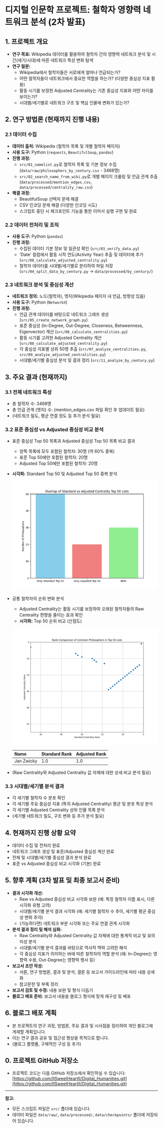 # 디지털 인문학 프로젝트: 철학자 영향력 네트워크 분석 (2차 발표)

## 1. 프로젝트 개요

- **연구 목표:** Wikipedia 데이터를 활용하여 철학자 간의 영향력 네트워크 분석 및 시간(세기/시대)에 따른 네트워크 특성 변화 탐색
- **연구 질문:**
  - Wikipedia에서 철학자들은 서로에게 얼마나 언급되는가?
  - 어떤 철학자들이 네트워크에서 중요한 역할을 하는가? (다양한 중심성 지표 활용)
  - 활동 시기를 보정한 Adjusted Centrality는 기존 중심성 지표와 어떤 차이를 보이는가?
  - 시대별/세기별로 네트워크 구조 및 핵심 인물에 변화가 있는가?

## 2. 연구 방법론 (현재까지 진행 내용)

### 2.1 데이터 수집

- **데이터 출처:** Wikipedia (철학자 목록 및 개별 철학자 페이지)
- **사용 도구:** Python (`requests`, `BeautifulSoup`, `pandas`)
- **진행 과정:**
  - `src/01_namelist.py`로 철학자 목록 및 기본 정보 수집 (`data/raw/philosophers_by_century.csv` - 3468명)
  - `src/02_search_name_from_wiki.py`로 개별 페이지 크롤링 및 언급 관계 추출 (`data/processed/mention_edges.csv`, `data/processed/centrality_raw.csv`)
- **해결 과정:**
  - BeautifulSoup 선택자 문제 해결
  - CSV 인코딩 문제 해결 (다양한 인코딩 시도)
  - 스크립트 중단 시 체크포인트 기능을 통한 이어서 실행 구현 및 완료

### 2.2 데이터 전처리 및 조직

- **사용 도구:** Python (`pandas`)
- **진행 과정:**
  - 수집된 데이터 기본 정보 및 일관성 확인 (`src/03_verify_data.py`)
  - 'Date' 컬럼에서 활동 시작 연도(Activity Year) 추출 및 데이터에 추가 (`src/08_calculate_adjusted_centrality.py`)
  - 철학자 데이터를 시대별/세기별로 분리하여 파일 저장 (`src/04_split_data_by_century.py` -> `data/processed/by_century/`)

### 2.3 네트워크 분석 및 중심성 계산

- **네트워크 정의:** 노드(철학자), 엣지(Wikipedia 페이지 내 언급, 방향성 있음)
- **사용 도구:** Python (`NetworkX`)
- **진행 과정:**
  - 언급 관계 데이터를 바탕으로 네트워크 그래프 생성 (`src/05_create_network_graph.py`)
  - 표준 중심성 (In-Degree, Out-Degree, Closeness, Betweenness, Eigenvector) 계산 (`src/06_calculate_centralities.py`)
  - 활동 시기를 고려한 Adjusted Centrality 계산 (`src/08_calculate_adjusted_centrality.py`)
  - 각 중심성 지표별 상위 50명 추출 (`src/07_analyze_centralities.py`, `src/09_analyze_adjusted_centralities.py`)
  - 시대별/세기별 중심성 분석 및 결과 정리 (`src/11_analyze_by_century.py`)

## 3. 주요 결과 (현재까지)

### 3.1 전체 네트워크 특성

- 총 철학자 수: 3468명
- 총 언급 관계 (엣지) 수: (mention_edges.csv 파일 확인 후 업데이트 필요)
- (네트워크 밀도, 평균 연결 정도 등 추가 분석 필요)

### 3.2 표준 중심성 vs Adjusted 중심성 비교 분석

- 표준 중심성 Top 50 목록과 Adjusted 중심성 Top 50 목록 비교 결과
  - 양쪽 목록에 모두 포함된 철학자: 30명 (약 60% 중복)
  - 표준 Top 50에만 포함된 철학자: 20명
  - Adjusted Top 50에만 포함된 철학자: 20명
- **시각화:** Standard Top 50 및 Adjusted Top 50 중복 분석

  ![Top 50 Overlap Analysis](/data/processed/visualizations/top50_overlap_analysis.png)

- 공통 철학자의 순위 변화 분석

  - Adjusted Centrality는 활동 시기를 보정하여 오래된 철학자들의 Raw Centrality 편향을 줄이는 효과 확인
  - **시각화:** Top 50 순위 비교 (산점도)

  ![Top 50 Rank Comparison Scatter Plot](/data/processed/visualizations/top50_rank_comparison_scatter.png)

  | Name       | Standard Rank | Adjusted Rank |
  | :--------- | :------------ | :------------ |
  | Jan Zwicky | 1.0           | 1.0           |

- (Raw Centrality와 Adjusted Centrality 값 자체에 대한 상세 비교 분석 필요)

### 3.3 시대별/세기별 분석 결과

- 각 세기별 철학자 수 분포 확인
- 각 세기별 주요 중심성 지표 (특히 Adjusted Centrality) 평균 및 분포 특성 분석
- 각 세기별 Adjusted Centrality 상위 인물 목록 분석
- (세기별 네트워크 밀도, 구조 변화 등 추가 분석 필요)

## 4. 현재까지 진행 상황 요약

- 데이터 수집 및 전처리 완료
- 네트워크 그래프 생성 및 표준/Adjusted 중심성 계산 완료
- 전체 및 시대별/세기별 중심성 결과 분석 완료
- 표준 vs Adjusted 중심성 비교 시각화 (기본) 완료

## 5. 향후 계획 (3차 발표 및 최종 보고서 준비)

- **결과 시각화 개선:**
  - Raw vs Adjusted 중심성 비교 시각화 보완 (예: 특정 철학자 이름 표시, 다른 시각화 유형 고려)
  - 시대별/세기별 분석 결과 시각화 (예: 세기별 철학자 수 추이, 세기별 평균 중심성 변화 추이)
  - (가능하다면) 네트워크 부분 시각화 또는 주요 연결 관계 시각화
- **분석 결과 정리 및 해석 심화:**
  - Raw Centrality와 Adjusted Centrality 값 자체에 대한 통계적 비교 및 유의미성 분석
  - 시대별/세기별 분석 결과를 바탕으로 역사적 맥락 고려한 해석
  - 각 중심성 지표가 의미하는 바에 따른 철학자의 역할 분석 (예: In-Degree는 영향력 수용, Out-Degree는 영향력 행사 등)
- **보고서 초안 작성:**
  - 서론, 연구 방법론, 결과 및 분석, 결론 등 보고서 가이드라인에 따라 내용 상세화
  - 참고문헌 및 부록 정리
- **보고서 검토 및 수정:** 내용 보완 및 형식 다듬기
- **블로그 배포 준비:** 보고서 내용을 블로그 형식에 맞게 재구성 및 배포

## 6. 블로그 배포 계획

- 본 프로젝트의 연구 과정, 방법론, 주요 결과 및 시사점을 정리하여 개인 블로그에 게재할 계획입니다.
- 이는 연구 결과 공유 및 접근성 향상을 목적으로 합니다.
- (블로그 플랫폼, 구체적인 구성 등 추가)

## 0. 프로젝트 GitHub 저장소

- 프로젝트 코드는 다음 GitHub 저장소에서 확인하실 수 있습니다: [https://github.com/IISweetHeartII/Digital_Humanities.git](https://github.com/IISweetHeartII/Digital_Humanities.git)

---

**참고:**

- 모든 스크립트 파일은 `src/` 폴더에 있습니다.
- 데이터 파일은 `data/raw/`, `data/processed/`, `data/checkpoints/` 폴더에 저장되어 있습니다.
